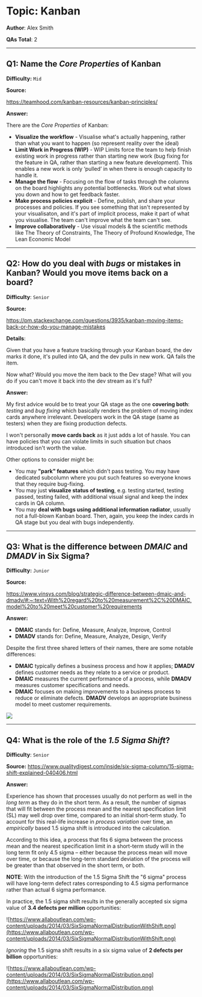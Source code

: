 # Topic: Kanban

**Author**: Alex Smith

**QAs Total**: 2

---

## Q1: Name the _Core Properties_ of Kanban 

**Difficulty:** `Mid`

**Source:**

https://teamhood.com/kanban-resources/kanban-principles/

**Answer:**

There are the _Core Properties_ of Kanban:

* **Visualize the workflow** - Visualise what's actually happening, rather than what you want to happen (so represent reality over the ideal)
* **Limit Work in Progress (WIP)** - WIP Limits force the team to help finish existing work in progress rather than starting new work (bug fixing for the feature in QA, rather than starting a new feature development). This enables a new work is only ‘pulled’ in when there is enough capacity to handle it.
* **Manage the flow** - Focusing on the flow of tasks through the columns on the board highlights any potential bottlenecks. Work out what slows you down and how to get feedback faster.
* **Make process policies explicit** - Define, publish, and share your processes and policies. If you see something that isn't represented by your visualisaton, and it's part of implicit process, make it part of what you visualise. The team can't improve what the team can't see.
* **Improve collaboratively** - Use visual models & the scientific methods like The Theory of Constraints, The Theory of Profound Knowledge, The Lean Economic Model

---

## Q2: How do you deal with _bugs_ or mistakes in Kanban? Would you move items back on a board?

**Difficulty**: `Senior`

**Source:**

https://pm.stackexchange.com/questions/3935/kanban-moving-items-back-or-how-do-you-manage-mistakes

**Details**:

Given that you have a feature tracking through your Kanban board, the dev marks it done, it's pulled into QA, and the dev pulls in new work. QA fails the item.

Now what? Would you move the item back to the Dev stage? What will you do if you can't move it back into the dev stream as it's full?

**Answer:**

My first advice would be to treat your QA stage as the one **covering both**: _testing_ and _bug fixing_ which basically renders the problem of moving index cards anywhere irrelevant. Developers work in the QA stage (same as testers) when they are fixing production defects. 

I won't personally **move cards back** as it just adds a lot of hassle. You can have policies that you can violate limits in such situation but chaos introduced isn't worth the value.

Other options to consider might be: 
* You may **"park" features** which didn't pass testing. You may have dedicated subcolumn where you put such features so everyone knows that they require bug-fixing.
* You may just **visualize status of testing**, e.g. testing started, testing passed, testing failed, with additional visual signal and keep the index cards in QA column.
* You may **deal with bugs using additional information radiator**, usually not a full-blown Kanban board. Then, again, you keep the index cards in QA stage but you deal with bugs independently.

---

## Q3: What is the difference between _DMAIC_ and _DMADV_ in Six Sigma?

**Difficulty:** `Junior`

**Source:**

https://www.vinsys.com/blog/strategic-difference-between-dmaic-and-dmadv/#:~:text=With%20regard%20to%20measurement%2C%20DMAIC,model%20to%20meet%20customer%20requirements

**Answer:**

* **DMAIC** stands for: Define, Measure, Analyze, Improve, Control
* **DMADV** stands for: Define, Measure, Analyze, Design, Verify

Despite the first three shared letters of their names, there are some notable differences:
* **DMAIC** typically defines a business process and how it applies; **DMADV** defines customer needs as they relate to a service or product.
* **DMAIC** measures the current performance of a process, while **DMADV** measures customer specifications and needs.
* **DMAIC** focuses on making improvements to a business process to reduce or eliminate defects. **DMADV** develops an appropriate business model to meet customer requirements.

![](https://keydifferences.com/wp-content/uploads/2022/03/flow-chart.jpg)

---

## Q4: What is the role of the _1.5 Sigma Shift_?

**Difficulty**: `Senior`

**Source:**
https://www.qualitydigest.com/inside/six-sigma-column/15-sigma-shift-explained-040406.html

**Answer:**

Experience has shown that processes usually do not perform as well in the _long term_ as they do in the short term. As a result, the number of sigmas that will fit between the process mean and the nearest specification limit (SL) may well drop over time, compared to an initial short-term study. To account for this real-life increase in _process variation_ over time, an _empirically_ based 1.5 sigma shift is introduced into the calculation.

According to this idea, a process that fits 6 sigma between the process mean and the nearest specification limit in a short-term study will in the long term fit only 4.5 sigma – either because the process mean will move over time, or because the long-term standard deviation of the process will be greater than that observed in the short term, or both.

**NOTE**: With the introduction of the 1.5 Sigma Shift the "6 sigma" process will have long-term defect rates corresponding to 4.5 sigma performance rather than actual 6 sigma performance.

In practice, the 1.5 sigma shift results in the generally accepted six sigma value of **3.4 defects per million** opportunities:

![https://www.allaboutlean.com/wp-content/uploads/2014/03/SixSigmaNormalDistributionWithShift.png](https://www.allaboutlean.com/wp-content/uploads/2014/03/SixSigmaNormalDistributionWithShift.png)

_Ignoring_ the 1.5 sigma shift results in a six sigma value of **2 defects per billion** opportunities:

![https://www.allaboutlean.com/wp-content/uploads/2014/03/SixSigmaNormalDistribution.png](https://www.allaboutlean.com/wp-content/uploads/2014/03/SixSigmaNormalDistribution.png)